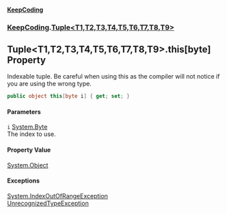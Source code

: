 #### [KeepCoding](index.md 'index')
### [KeepCoding](KeepCoding.md 'KeepCoding').[Tuple&lt;T1,T2,T3,T4,T5,T6,T7,T8,T9&gt;](Tuple.T1.T2.T3.T4.T5.T6.T7.T8.T9..md 'KeepCoding.Tuple&lt;T1,T2,T3,T4,T5,T6,T7,T8,T9&gt;')
## Tuple&lt;T1,T2,T3,T4,T5,T6,T7,T8,T9&gt;.this[byte] Property
Indexable tuple. Be careful when using this as the compiler will not notice if you are using the wrong type.  
```csharp
public object this[byte i] { get; set; }
```
#### Parameters
<a name='KeepCoding.Tuple.T1.T2.T3.T4.T5.T6.T7.T8.T9..this.byte..i'></a>
`i` [System.Byte](https://docs.microsoft.com/en-us/dotnet/api/System.Byte 'System.Byte')  
The index to use.
  
#### Property Value
[System.Object](https://docs.microsoft.com/en-us/dotnet/api/System.Object 'System.Object')
#### Exceptions
[System.IndexOutOfRangeException](https://docs.microsoft.com/en-us/dotnet/api/System.IndexOutOfRangeException 'System.IndexOutOfRangeException')  
[UnrecognizedTypeException](UnrecognizedTypeException.md 'KeepCoding.Internal.UnrecognizedTypeException')  
